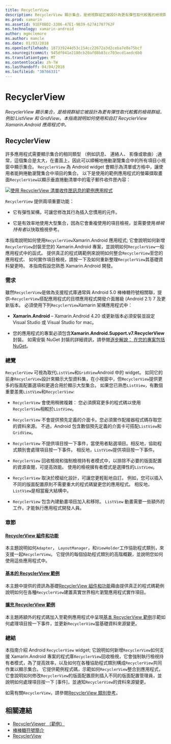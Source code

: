 ```yaml
---
title: RecyclerView
description: RecyclerView 顯示集合，是檢視群組它被設計為更有彈性取代較舊的檢視群組，例如 ListView 和 GridView。  本指南說明如何使用和自訂 RecyclerView Xamarin.Android 應用程式中。
ms.prod: xamarin
ms.assetid: 91EF0BD2-3306-47E1-9B39-627A1787762F
ms.technology: xamarin-android
author: mgmclemore
ms.author: mamcle
ms.date: 01/03/2018
ms.openlocfilehash: 187339244d53c154cc22672a3d2ceba7e0a75bcf
ms.sourcegitcommit: 945df041e2180cb20af08b83cc703ecd1aedc6b0
ms.translationtype: MT
ms.contentlocale: zh-TW
ms.lasthandoff: 04/04/2018
ms.locfileid: "30766331"
---
```

# <a name="recyclerview"></a>RecyclerView

_RecyclerView 顯示集合，是檢視群組它被設計為更有彈性取代較舊的檢視群組，例如 ListView 和 GridView。本指南說明如何使用和自訂 RecyclerView Xamarin.Android 應用程式中。_

## <a name="recyclerview"></a>RecyclerView

許多應用程式需要顯示集合的相同類型 （例如訊息、 連絡人、 影像或歌曲）;通常，這個集合是太大，在畫面上，因此可以順暢地捲動瀏覽集合中的所有項目小視窗中顯示集合。
`RecyclerView` 為 Android widget 會顯示為清單或方格中，讓使用者能夠捲動瀏覽集合中項目的集合。 以下是使用的範例應用程式的螢幕擷取畫面`RecyclerView`以顯示垂直捲動清單中的電子郵件收件匣內容：

[![使用 RecyclerView 清單收件匣訊息的範例應用程式](images/01-recyclerview-example-sml.png)](images/01-recyclerview-example.png#lightbox)

`RecyclerView` 提供兩項重要功能：

-  它有彈性架構，可讓您修改其行為插入您慣用的元件。

-  它是有效率地使用大型集合，因為它會重複使用的項目檢視，並需要使用*檢視持有者*以快取檢視參考。

本指南說明如何使用`RecyclerView`Xamarin.Android 應用程式; 它會說明如何新增`RecyclerView`封裝至您的 Xamarin.Android 專案，並說明如何`RecyclerView`一般應用程式中的函式。 提供真正的程式碼範例來說明如何整合`RecyclerView`至您的應用程式、 如何實作項目檢視，請按一下及如何重新整理`RecyclerView`其基礎資料變更時。 本指南假設您熟悉 Xamarin.Android 開發。


### <a name="requirements"></a>需求

雖然`RecyclerView`是做為支援程式庫通常與 Android 5.0 棒棒糖符號相關聯，提供&ndash;`RecyclerView`搭配應用程式的目標應用程式開發介面層級 (Android 2.1) 7 及更新版本。 必須使用下列`RecyclerView`Xamarin 架構應用程式中：

-  **Xamarin.Android** &ndash; Xamarin.Android 4.20 或更新版本必須安裝並設定 Visual Studio 或 Visual Studio for mac。

-  您的應用程式的專案必須包含**Xamarin.Android.Support.v7.RecyclerView**封裝。 如需安裝 NuGet 封裝的詳細資訊，請參閱[逐步解說： 在您的專案包括 NuGet](https://docs.microsoft.com/visualstudio/mac/nuget-walkthrough)。


### <a name="overview"></a>總覽

`RecyclerView` 可視為取代`ListView`和`GridView`Android 中的 widget。 如同它的前身`RecyclerView`設計來顯示大型資料集，在小視窗中，但`RecyclerView`提供更多的版面配置選項和更適合用於顯示大型集合。 如果您已熟悉`ListView`，有數個重要差異`ListView`和`RecyclerView`:

-   `RecyclerView` 會使用稍微複雜： 您必須撰寫更多的程式碼以使用`RecyclerView`相較於`ListView`。

-   `RecyclerView` 不會提供預先定義的介面卡。您必須實作配接器程式碼存取您的資料來源。 不過，Android 包含數個預先定義的介面卡可搭配`ListView`和`GridView`。

-   `RecyclerView` 不提供項目按一下事件，當使用者點選項目。相反地，協助程式類別會處理項目按一下事件。 相反地，`ListView`提供項目按一下事件。

-   `RecyclerView` 回收檢視和強制檢視持有者模式中，以排除不必要的版面配置的資源查閱，可提高效能。 使用的檢視擁有者模式是選擇性的`ListView`。

-   `RecyclerView` 取決於模組化設計，可讓您更輕鬆地自訂。 例如，您可以插入不同的版面配置原則不需要重大的程式碼變更您的應用程式。
    相反地，`ListView`是相當龐大結構中。

-   `RecyclerView` 包含內建動畫項目加入和移除。 `ListView` 動畫需要一些額外的工作，才能執行應用程式開發人員。


### <a name="sections"></a>章節

#### <a name="recyclerview-parts-and-functionalityandroiduser-interfacelayoutsrecycler-viewparts-and-functionalitymd"></a>[RecyclerView 組件和功能](~/android/user-interface/layouts/recycler-view/parts-and-functionality.md)

本主題說明如何`Adapter`， `LayoutManager`，和`ViewHolder`工作協助程式類別，來支援一起`RecyclerView`。
它提供的每個協助程式類別的高階概觀，並說明您如何使用這些應用程式中。

#### <a name="a-basic-recyclerview-exampleandroiduser-interfacelayoutsrecycler-viewrecyclerview-examplemd"></a>[基本的 RecyclerView 範例](~/android/user-interface/layouts/recycler-view/recyclerview-example.md)

本主題中提供的資訊為基礎[RecyclerView 組件和功能](~/android/user-interface/layouts/recycler-view/parts-and-functionality.md)藉由提供真正的程式碼範例說明如何在各種`RecyclerView`建置真實世界相片瀏覽應用程式實作項目。

#### <a name="extending-the-recyclerview-exampleandroiduser-interfacelayoutsrecycler-viewextending-the-examplemd"></a>[擴充 RecyclerView 範例](~/android/user-interface/layouts/recycler-view/extending-the-example.md)

本主題將額外的程式碼加入至範例應用程式中呈現[基本 RecyclerView 範例](~/android/user-interface/layouts/recycler-view/recyclerview-example.md)示範如何處理項目按一下事件，並更新`RecyclerView`當基礎資料來源變更。


### <a name="summary"></a>總結

本指南介紹 Android `RecyclerView` widget; 它說明如何新增`RecyclerView`如何支援 Xamarin.Android 專案的程式庫`RecyclerView`回收檢視，它會強制執行檢視持有者模式，為了提高效率，以及如何在各種協助程式類別構成`RecyclerView`共同作業以顯示集合。 它提供範例程式碼，示範如何`RecyclerView`整合到應用程式，它會說明如何修改`RecyclerView`的版面配置原則插入不同的版面配置管理員，並說明如何處理項目按一下 [事件]，並通知`RecyclerView`的資料來源變更。

如需有關`RecyclerView`，請參閱[RecyclerView 類別參考](https://developer.android.com/reference/android/support/v7/widget/RecyclerView.html)。


## <a name="related-links"></a>相關連結

- [RecyclerViewer （範例）](https://developer.xamarin.com/samples/monodroid/android5.0/RecyclerViewer)
- [棒棒糖符號簡介](~/android/platform/lollipop.md)
- [RecyclerView](https://developer.android.com/reference/android/support/v7/widget/RecyclerView.html)
